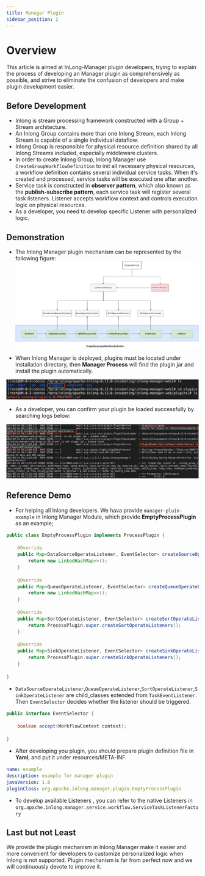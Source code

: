 ```yaml
---
title: Manager Plugin
sidebar_position: 2
---
```

# Overview

This article is aimed at InLong-Manager plugin developers, trying to explain the process of developing an Manager plugin as comprehensively as possible, and strive to eliminate the confusion of developers and make plugin development easier.

## Before Development

- Inlong is stream processing framework constructed with a Group + Stream architecture. 
- An Inlong Group contains more than one Inlong Stream, each Inlong Stream is capable of a single individual dataflow.
- Inlong Group is responsible for physical resource definition shared by all Inlong Streams included, especially middleware clusters.
- In order to create Inlong Group, Inlong Manager use `CreateGroupWorkflowDefinition` to init all necessary physical resources, a workflow definition contains several individual service tasks. When it's created and processed, service tasks will be executed one after another. 
- Service task is constructed in **observer pattern**, which also known as the **publish-subscribe pattern**, each service task will register several task listeners. Listener accepts workflow context and controls execution logic on physical resources.
- As a developer, you need to develop specific Listener with personalized logic.

## Demonstration

- The Inlong Manager plugin mechanism can be represented by the following figure:
![](img/Inlong_Plugin.png)

- When Inlong Manager is deployed, plugins must be located under installation directory, then **Manager Process** will find the plugin jar and install the plugin automatically.

![](img/Plugin_Location.png)
- As a developer, you can confirm your plugin be loaded successfully by searching logs below:

![](img/Plugin_Log.png)

## Reference Demo

- For helping all Inlong developers. We hava provide `manager-pluin-example` in Inlong Manager Module, which provide **EmptyProcessPlugin** as an example;

```java
public class EmptyProcessPlugin implements ProcessPlugin {

    @Override
    public Map<DataSourceOperateListener, EventSelector> createSourceOperateListeners() {
        return new LinkedHashMap<>();
    }

    @Override
    public Map<QueueOperateListener, EventSelector> createQueueOperateListeners() {
        return new LinkedHashMap<>();
    }

    @Override
    public Map<SortOperateListener, EventSelector> createSortOperateListeners() {
        return ProcessPlugin.super.createSortOperateListeners();
    }

    @Override
    public Map<SinkOperateListener, EventSelector> createSinkOperateListeners() {
        return ProcessPlugin.super.createSinkOperateListeners();
    }

}
```
- `DataSourceOperateListener`,`QueueOperateListener`,`SortOperateListener`,`SinkOperateListener` are child_classes extended from `TaskEventListener`. Then `EventSelector` decides whether the listener should be triggered. 
```java
public interface EventSelector {

    boolean accept(WorkflowContext context);

}
```
- After developing you plugin, you should prepare plugin definition file in **Yaml**, and put it under resources/META-INF.
```yaml
name: example
description: example for manager plugin
javaVersion: 1.8
pluginClass: org.apache.inlong.manager.plugin.EmptyProcessPlugin
```
- To develop available Listeners , you can refer to the native Listeners in `org.apache.inlong.manager.service.workflow.ServiceTaskListenerFactory`

## Last but not Least

We provide the plugin mechanism in Inlong Manager make it easier and more convenient for developers to customize personalized logic when Inlong is not supported.
Plugin mechanism is far from perfect now and we will continuously devote to improve it.